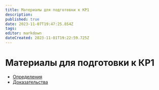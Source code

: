 ```yaml
---
title: Материалы для подготовки к КР1
description: 
published: true
date: 2023-11-07T19:47:25.854Z
tags: 
editor: markdown
dateCreated: 2023-11-01T19:22:59.725Z
---
```


# Материалы для подготовки к КР1

- [Определения](/algebra/kr1/defenition)
- [Доказательства](/algebra/kr1/evidence)